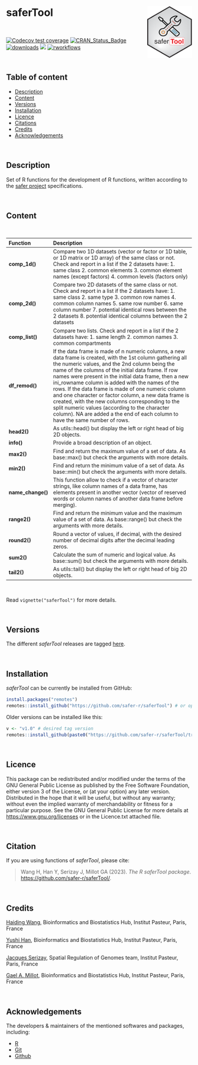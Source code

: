 
# saferTool <a href="">[<img src="man/new_saferTool.png" align="right" height="140" />](https://safer-r.github.io/saferTool)</a>

<br />

<!-- badges: start -->

[![Codecov test coverage](https://codecov.io/github/safer-r/saferTool/coverage.svg?branch=master)](https://app.codecov.io/github/safer-r/saferTool?branch=master)
[![CRAN_Status_Badge](https://www.r-pkg.org/badges/version/saferTool)](https://cran.r-project.org/package=saferTool)
[![downloads](https://cranlogs.r-pkg.org/badges/saferTool)](https://www.rdocumentation.org/trends)
[![](https://img.shields.io/badge/license-GPL3.0-green.svg)](https://opensource.org/licenses/MITgpl-3-0)
[![rworkflows](https://github.com/safer-r/saferTool/actions/workflows/rworkflows.yml/badge.svg)](https://github.com/safer-r/saferTool/actions/workflows/rworkflows.yml)
<!-- badges: end -->

<br />

## Table of content

   - [Description](#description)
   - [Content](#content)
   - [Versions](#versions)
   - [Installation](#installation)
   - [Licence](#licence)
   - [Citations](#citations)
   - [Credits](#credits)
   - [Acknowledgements](#acknowledgements)

<br />

## Description

Set of R functions for the development of R functions, written according to the [safer project](https://github.com/safer-r) specifications.

<br />

## Content
<br />

| Function | Description |
| :--- | :--- |
| **comp_1d()** | Compare two 1D datasets (vector or factor or 1D table, or 1D matrix or 1D array) of the same class or not. Check and report in a list if the 2 datasets have: 1. same class 2. common elements 3. common element names (except factors) 4. common levels (factors only) |
| **comp_2d()** | Compare two 2D datasets of the same class or not. Check and report in a list if the 2 datasets have: 1. same class 2. same type 3. common row names 4. common column names 5. same row number 6. same column number 7. potential identical rows between the 2 datasets 8. potential identical columns between the 2 datasets |
| **comp_list()** | Compare two lists. Check and report in a list if the 2 datasets have: 1. same length 2. common names 3. common compartments |
| **df_remod()** | If the data frame is made of n numeric columns, a new data frame is created, with the 1st column gathering all the numeric values, and the 2nd column being the name of the columns of the initial data frame. If row names were present in the initial data frame, then a new ini_rowname column is added with the names of the rows. If the data frame is made of one numeric column and one character or factor column, a new data frame is created, with the new columns corresponding to the split numeric values (according to the character column). NA are added a the end of each column to have the same number of rows. |
| **head2()** | As utils::head() but display the left or right head of big 2D objects. |
| **info()** | Provide a broad description of an object. |
| **max2()** | Find and return the maximum value of a set of data. As base::max() but check the arguments with more details. |
| **min2()** | Find and return the minimum value of a set of data. As base::min() but check the arguments with more details.|
| **name_change()** | This function allow to check if a vector of character strings, like column names of a data frame, has elements present in another vector (vector of reserved words or column names of another data frame before merging). |
| **range2()** | Find and return the minimum value and the maximum value of a set of data. As base::range() but check the arguments with more details. |
| **round2()** | Round a vector of values, if decimal, with the desired number of decimal digits after the decimal leading zeros. |
| **sum2()** | Calculate the sum of numeric and logical value. As base::sum() but check the arguments with more details. |
| **tail2()** | As utils::tail() but display the left or right head of big 2D objects. |

<br />

Read `vignette("saferTool")` for more details.

<br />

## Versions

The different *saferTool* releases are tagged [here](https://github.com/safer-r/saferTool/tags).

<br />

## Installation

*saferTool* can be currently be installed from GitHub:

```r
install.packages("remotes")
remotes::install_github("https://github.com/safer-r/saferTool") # or open R as admin and remotes::install_github("https://github.com/safer-r/saferTool", lib = "C:/Program Files/R/R-4.4.2/library")
```

Older versions can be installed like this:

```r
v <- "v1.0" # desired tag version
remotes::install_github(paste0("https://github.com/safer-r/saferTool/tree/", v))
```

<br />

## Licence

This package can be redistributed and/or modified under the terms of the GNU General Public License as published by the Free Software Foundation, either version 3 of the License, or (at your option) any later version.
Distributed in the hope that it will be useful, but without any warranty; without even the implied warranty of merchandability or fitness for a particular purpose.
See the GNU General Public License for more details at https://www.gnu.org/licenses or in the Licence.txt attached file.

<br />

## Citation

If you are using functions of *saferTool*, please cite: 

> Wang H, Han Y, Serizay J, Millot GA (2023). _The R saferTool package_.
> <https://github.com/safer-r/saferTool/>.

<br />

## Credits

[Haiding Wang](https://github.com/Tintin2710), Bioinformatics and Biostatistics Hub, Institut Pasteur, Paris, France

[Yushi Han](https://github.com/yushiHn/), Bioinformatics and Biostatistics Hub, Institut Pasteur, Paris, France

[Jacques Serizay](https://github.com/js2264), Spatial Regulation of Genomes team, Institut Pasteur, Paris, France

[Gael A. Millot](https://github.com/gael-millot), Bioinformatics and Biostatistics Hub, Institut Pasteur, Paris, France

<br />

## Acknowledgements

The developers & maintainers of the mentioned softwares and packages, including:

- [R](https://www.r-project.org/)
- [Git](https://git-scm.com/)
- [Github](https://github.com/)




